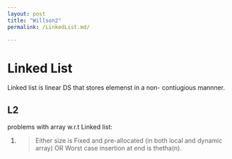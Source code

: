 ```yaml
---
layout: post
title: "Willson2" 
permalink: /LinkedList.md/

---
```






# Linked List

Linked list is linear DS that stores elemenst in a non- contiugious  mannner.

## L2

 problems with array w.r.t Linked list:
 1. > Either size is Fixed and pre-allocated (in both local and dynamic array) OR  Worst case insertion at end is thetha(n).
